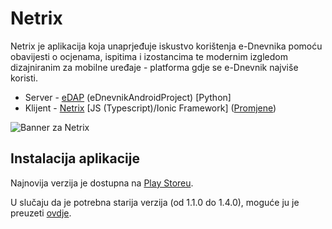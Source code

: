 # Netrix
Netrix je aplikacija koja unaprjeđuje iskustvo korištenja e-Dnevnika pomoću obavijesti o ocjenama, ispitima i izostancima te modernim izgledom dizajniranim za mobilne uređaje - platforma gdje se e-Dnevnik najviše koristi.

* Server - [eDAP](https://gitlab.sh.netrix.io/btx3/Netrix/blob/master/README_edap.md) (eDnevnikAndroidProject) [Python]
* Klijent - [Netrix](https://gitlab.sh.netrix.io/btx3/Netrix/blob/master/README_Netrix.md) [JS (Typescript)/Ionic Framework] ([Promjene](https://gitlab.sh.netrix.io/btx3/Netrix/blob/master/Netrix/CHANGELOG.md))

![Banner za Netrix](https://i.imgur.com/VkQ7SQX.jpg)

## Instalacija aplikacije

Najnovija verzija je dostupna na [Play Storeu](https://play.google.com/store/apps/details?id=io.btx3.netrix).

U slučaju da je potrebna starija verzija (od 1.1.0 do 1.4.0), moguće ju je preuzeti [ovdje](https://gitlab.sh.netrix.io/btx3/Netrix/-/releases).
